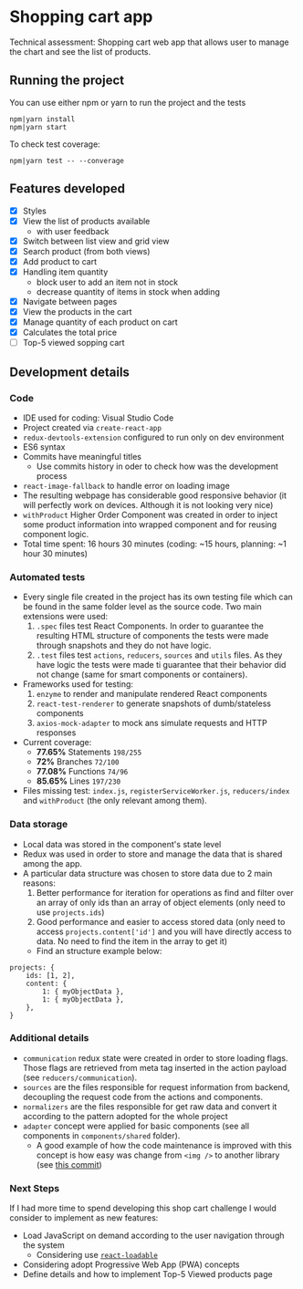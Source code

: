 # Shopping cart app
Technical assessment: Shopping cart web app that allows user to manage the chart and see the list of products.

## Running the project
You can use either npm or yarn to run the project and the tests

```
npm|yarn install
npm|yarn start
```

To check test coverage:
```
npm|yarn test -- --converage
```

## Features developed
- [X] Styles
- [X] View the list of products available
	- with user feedback
- [X] Switch between list view and grid view
- [X] Search product (from both views)
- [X] Add product to cart
- [X] Handling item quantity
	- block user to add an item not in stock
	- decrease quantity of items in stock when adding
- [X] Navigate between pages
- [X] View the products in the cart
- [X] Manage quantity of each product on cart
- [X] Calculates the total price
- [  ] Top-5 viewed sopping cart

## Development details
### Code
- IDE used for coding: Visual Studio Code
- Project created via `create-react-app`
- `redux-devtools-extension` configured to run only on dev environment
- ES6 syntax
- Commits have meaningful titles
	- Use commits history in oder to check how was the development process
- `react-image-fallback` to handle error on loading image
- The resulting webpage has considerable good responsive behavior (it will perfectly work on devices. Although it is not looking very nice)
- `withProduct` Higher Order Component was created in order to inject some product information into wrapped component and for reusing component logic.
- Total time spent: 16 hours 30 minutes (coding: ~15 hours, planning: ~1 hour 30 minutes)

### Automated tests
- Every single file created in the project has its own testing file which can be found in the same folder level as the source code. Two main extensions were used:
	1.  `.spec` files test React Components. In order to guarantee the resulting HTML structure of components the tests were made through snapshots and they do not have logic.
	2.  `.test` files test `actions`, `reducers`, `sources` and `utils` files. As they have logic the tests were made ti guarantee that their behavior did not change  (same for smart components or containers).
- Frameworks used for testing:
	1. `enzyme` to render and manipulate rendered React components
	2. `react-test-renderer` to generate snapshots of dumb/stateless components
	3. `axios-mock-adapter` to mock ans simulate requests and HTTP responses
- Current coverage:
	- **77.65%** Statements `198/255`
	- **72%** Branches `72/100`
	- **77.08%** Functions `74/96`
	- **85.65%** Lines `197/230`
- Files missing test: `index.js`, `registerServiceWorker.js`, `reducers/index` and `withProduct` (the only relevant among them).


### Data storage
- Local data was stored in the component's state level
- Redux was used in order to store and manage the data that is shared among the app.
- A particular data structure was chosen to store data due to 2 main reasons:
	1. Better performance for iteration for operations as find and filter over an array of only ids than an array of object elements (only need to use `projects.ids`)
	2. Good performance and easier to access stored data (only need to access `projects.content['id']` and you will have directly access to data. No need to find the item in the array to get it)
	- Find an structure example below:
```
projects: {
	ids: [1, 2],
	content: {
		1: { myObjectData },
		1: { myObjectData },
	},
}
```

### Additional details
- `communication` redux state were created in order to store loading flags. Those flags are retrieved from meta tag inserted in the action payload (see `reducers/communication`).
- `sources` are the files responsible for request information from backend, decoupling the request code from the actions and components.
- `normalizers` are the files responsible for get raw data and convert it according to the pattern adopted for the whole project
- `adapter` concept were applied for basic components (see all components in `components/shared` folder).
	- A good example of how the code maintenance is improved with this concept is how easy was change from `<img />` to another library (see [this commit](https://github.com/renerbaffa/shoping-cart-app/commit/99bd51de67ce2bc41c7e87cc7ddc68feea4fe5d7))

### Next Steps
If I had more time to spend developing this shop cart challenge I would consider to implement as new features:
- Load JavaScript on demand according to the user navigation through the system
	- Considering use [`react-loadable`](https://github.com/thejameskyle/react-loadable)
- Considering adopt Progressive Web App (PWA) concepts
- Define details and how to implement Top-5 Viewed products page